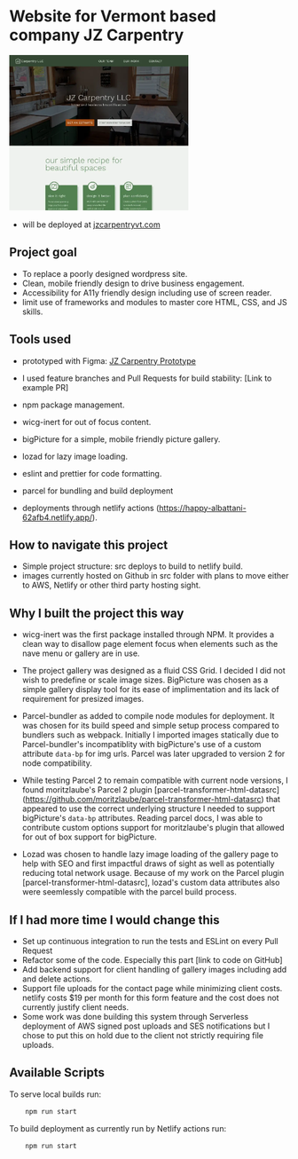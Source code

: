 # Website for Vermont based company JZ Carpentry

<div align="left" margin="10rem">
<img src="./readme_prototype.webp" alt="figma design screenshot" height="280">
</div>

- will be deployed at [jzcarpentryvt.com](https://jzcarpentryvt.com)

## Project goal

- To replace a poorly designed wordpress site.
- Clean, mobile friendly design to drive business engagement.
- Accessibility for A11y friendly design including use of screen reader.
- limit use of frameworks and modules to master core HTML, CSS, and JS skills.

## Tools used

- prototyped with Figma: [JZ Carpentry Prototype](https://www.figma.com/file/ETWAvlJzF8x60tOen8LSKq/JZ-carpentry?node-id=496%3A170)

- I used feature branches and Pull Requests for build stability: [Link to example PR]
- npm package management.
- wicg-inert for out of focus content.
- bigPicture for a simple, mobile friendly picture gallery.
- lozad for lazy image loading.
- eslint and prettier for code formatting.
- parcel for bundling and build deployment
- deployments through netlify actions (https://happy-albattani-62afb4.netlify.app/).

## How to navigate this project

- Simple project structure: src deploys to build to netlify build.
- images currently hosted on Github in src folder with plans to move either to AWS, Netlify or other third party hosting sight.

## Why I built the project this way

- wicg-inert was the first package installed through NPM. It provides a clean way to disallow page element focus when elements such as the nave menu or gallery are in use.

- The project gallery was designed as a fluid CSS Grid. I decided I did not wish to predefine or scale image sizes. BigPicture was chosen as a simple gallery display tool for its ease of implimentation and its lack of requirement for presized images.

- Parcel-bundler as added to compile node modules for deployment. It was chosen for its build speed and simple setup process compared to bundlers such as webpack. Initially I imported images statically due to Parcel-bundler's incompatiblity with bigPicture's use of a custom attribute `data-bp` for img urls. Parcel was later upgraded to version 2 for node compatibility.

- While testing Parcel 2 to remain compatible with current node versions, I found moritzlaube's Parcel 2 plugin [parcel-transformer-html-datasrc] (https://github.com/moritzlaube/parcel-transformer-html-datasrc) that appeared to use the correct underlying structure I needed to support bigPicture's `data-bp` attributes. Reading parcel docs, I was able to contribute custom options support for moritzlaube's plugin that allowed for out of box support for bigPicture.

- Lozad was chosen to handle lazy image loading of the gallery page to help with SEO and first impactful draws of sight as well as potentially reducing total network usage. Because of my work on the Parcel plugin [parcel-transformer-html-datasrc], lozad's custom data attributes also were seemlessly compatible with the parcel build process.

<!-- - Testing is an essential part of production applications. Testing Library is the go-to library in the
  React community. I covered the essential features of the app with tests. -->

## If I had more time I would change this

- Set up continuous integration to run the tests and ESLint on every Pull Request
- Refactor some of the code. Especially this part [link to code on GitHub]
- Add backend support for client handling of gallery images including add and delete actions.
- Support file uploads for the contact page while minimizing client costs. netlify costs $19 per month for this form feature and the cost does not currently justify client needs.
- Some work was done building this system through Serverless deployment of AWS signed post uploads and SES notifications but I chose to put this on hold due to the client not strictly requiring file uploads.

## Available Scripts

To serve local builds run:

```bash
    npm run start
```

To build deployment as currently run by Netlify actions run:

```bash
    npm run start
```
